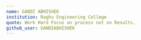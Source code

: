 ```yaml
---
name: GANDI ABHISHEK
institution: Raghu Engineering College
quote: Work Hard Focus on process not on Results.
github_user: GANDIABHISHEK
---
```

